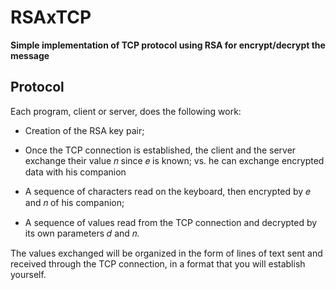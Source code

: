# RSAxTCP

**Simple implementation of TCP protocol using RSA for encrypt/decrypt the message**

## Protocol

Each program, client or server, does the following work:

- Creation of the RSA key pair;

- Once the TCP connection is established, the client and the server exchange their value 𝑛 since 𝑒 is known;
vs. he can exchange encrypted data with his companion
- A sequence of characters read on the keyboard, then encrypted by 𝑒 and 𝑛 of his companion;
- A sequence of values read from the TCP connection and decrypted by its own parameters 𝑑 and 𝑛.

The values exchanged will be organized in the form of lines of text sent and received through
the TCP connection, in a format that you will establish yourself.
